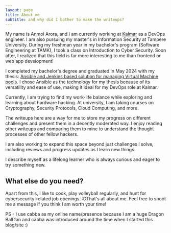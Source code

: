 ```yaml
---
layout: page
title: About me
subtitle: and why did I bother to make the writeups?
---
```


My name is Anmol Arora, and I am currently working at [Kalmar](https://www.kalmar.fi/) as a DevOps engineer. I am also pursuing my master's in Information Security at Tampere University. During my freshman year in my bachelor's program (Software Engineering at TAMK), I took a class on Introduction to Cyber Security. Soon after, I realized that this field is far more interesting to me than frontend or web app development!

I completed my bachelor's degree and graduated in May 2024 with my thesis: [Ansible and Jenkins based solution for managing Virtual Machine pools](https://www.theseus.fi/handle/10024/856001). I chose Ansible as the technology for my thesis because of its versatility and ease of use, making it ideal for my DevOps role at Kalmar.

Currently, I am trying to find my work-life balance while exploring and learning about hardware hacking. At university, I am taking courses on Cryptography, Security Protocols, Cloud Computing, and more.

The writeups here are a way for me to store my progress on different challenges and present them in a decently moderated way. I enjoy reading other writeups and comparing them to mine to understand the thought processes of other fellow hackers.

I am also working to expand this space beyond just challenges I solve, including reviews and progress updates as I learn new things.

I describe myself as a lifelong learner who is always curious and eager to try something new.

## What else do you need?

Apart from this, I like to cook, play volleyball regularly, and hunt for cybersecurity-related job openings. :DThat's all about me. Feel free to shoot me a message if you think I am worth your time!

PS - I use cabba as my online name/presence because I am a huge Dragon Ball fan and cabba was introduced around the time when I started this blog/site :)


